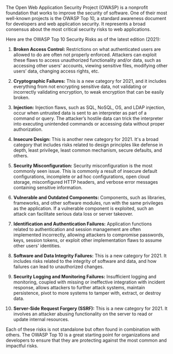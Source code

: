 The Open Web Application Security Project (OWASP) is a nonprofit foundation that works to improve the security of software. One of their most well-known projects is the OWASP Top 10, a standard awareness document for developers and web application security. It represents a broad consensus about the most critical security risks to web applications.

Here are the OWASP Top 10 Security Risks as of the latest edition (2021):

1. **Broken Access Control:** Restrictions on what authenticated users are allowed to do are often not properly enforced. Attackers can exploit these flaws to access unauthorized functionality and/or data, such as accessing other users' accounts, viewing sensitive files, modifying other users’ data, changing access rights, etc.

2. **Cryptographic Failures:** This is a new category for 2021, and it includes everything from not encrypting sensitive data, not validating or incorrectly validating encryption, to weak encryption that can be easily broken.

3. **Injection:** Injection flaws, such as SQL, NoSQL, OS, and LDAP injection, occur when untrusted data is sent to an interpreter as part of a command or query. The attacker’s hostile data can trick the interpreter into executing unintended commands or accessing data without proper authorization.

4. **Insecure Design:** This is another new category for 2021. It's a broad category that includes risks related to design principles like defense in depth, least privilege, least common mechanism, secure defaults, and others.

5. **Security Misconfiguration:** Security misconfiguration is the most commonly seen issue. This is commonly a result of insecure default configurations, incomplete or ad hoc configurations, open cloud storage, misconfigured HTTP headers, and verbose error messages containing sensitive information.

6. **Vulnerable and Outdated Components:** Components, such as libraries, frameworks, and other software modules, run with the same privileges as the application. If a vulnerable component is exploited, such an attack can facilitate serious data loss or server takeover.

7. **Identification and Authentication Failures:** Application functions related to authentication and session management are often implemented incorrectly, allowing attackers to compromise passwords, keys, session tokens, or exploit other implementation flaws to assume other users' identities.

8. **Software and Data Integrity Failures:** This is a new category for 2021. It includes risks related to the integrity of software and data, and how failures can lead to unauthorized changes.

9. **Security Logging and Monitoring Failures:** Insufficient logging and monitoring, coupled with missing or ineffective integration with incident response, allows attackers to further attack systems, maintain persistence, pivot to more systems to tamper with, extract, or destroy data.

10. **Server-Side Request Forgery (SSRF):** This is a new category for 2021. It involves an attacker abusing functionality on the server to read or update internal resources.

Each of these risks is not standalone but often found in combination with others. The OWASP Top 10 is a great starting point for organizations and developers to ensure that they are protecting against the most common and impactful risks.